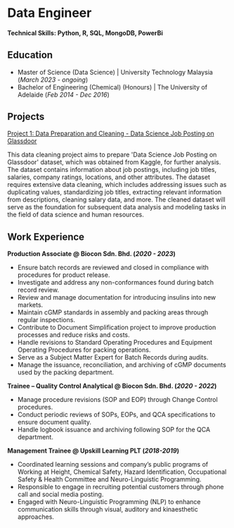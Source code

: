 # Data Engineer

#### Technical Skills: Python, R, SQL, MongoDB, PowerBi

## Education
- Master of Science (Data Science) | University Technology Malaysia (_March 2023 - ongoing_)
- Bachelor of Engineering (Chemical) (Honours) | The University of Adelaide (_Feb 2014 - Dec 2016_)

## Projects
[Project 1: Data Preparation and Cleaning - Data Science Job Posting on Glassdoor](https://github.com/FarihaAnis/Portfolio/blob/7e023eb81314a360fd7ec641e796cd23621644e8/Cleaning%20of%20'Data%20Science%20Job%20Posting%20on%20Glassdoor'%20Dataset.ipynb)

This data cleaning project aims to prepare 'Data Science Job Posting on Glassdoor' dataset, which was obtained from Kaggle, for further analysis. The dataset contains information about job postings, including job titles, salaries, company ratings, locations, and other attributes. The dataset requires extensive data cleaning, which includes addressing issues such as duplicating values, standardizing job titles, extracting relevant information from descriptions, cleaning salary data, and more. The cleaned dataset will serve as the foundation for subsequent data analysis and modeling tasks in the field of data science and human resources.

## Work Experience
**Production Associate @ Biocon Sdn. Bhd. (_2020 - 2023_)**
- Ensure batch records are reviewed and closed in compliance with procedures for product release.
- Investigate and address any non-conformances found during batch record review.
- Review and manage documentation for introducing insulins into new markets.
- Maintain cGMP standards in assembly and packing areas through regular inspections.
- Contribute to Document Simplification project to improve production processes and reduce risks and costs.
- Handle revisions to Standard Operating Procedures and Equipment Operating Procedures for packing operations.
- Serve as a Subject Matter Expert for Batch Records during audits.
- Manage the issuance, reconciliation, and archiving of cGMP documents used by the packing department.

**Trainee – Quality Control Analytical @ Biocon Sdn. Bhd. (_2020 - 2022_)**
- Manage procedure revisions (SOP and EOP) through Change Control procedures.
- Conduct periodic reviews of SOPs, EOPs, and QCA specifications to ensure document quality.
- Handle logbook issuance and archiving following SOP for the QCA department.

**Management Trainee @ Upskill Learning PLT (_2018-2019_)**
- Coordinated learning sessions and company’s public programs of Working at Height, Chemical Safety, Hazard Identification, Occupational Safety & Health Committee and Neuro-Linguistic Programming.
- Responsible to engage in recruiting potential customers through phone call and social media posting.
- Engaged with Neuro-Linguistic Programming (NLP) to enhance communication skills through visual, auditory and kinaesthetic approaches.



